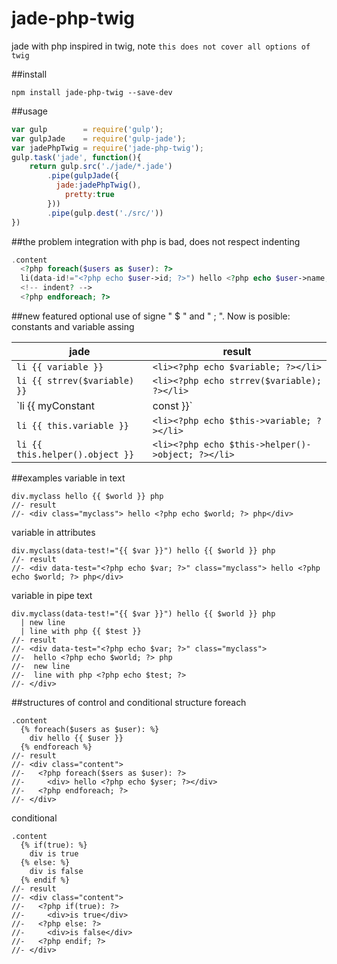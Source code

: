 # jade-php-twig
jade with php inspired in twig, note `this does not cover all options of twig`

##install
```
npm install jade-php-twig --save-dev
```

##usage
```js
var gulp        = require('gulp');
var gulpJade    = require('gulp-jade');
var jadePhpTwig = require('jade-php-twig');
gulp.task('jade', function(){
	return gulp.src('./jade/*.jade')
		.pipe(gulpJade({
		  jade:jadePhpTwig(),
			pretty:true
		}))
		.pipe(gulp.dest('./src/'))
})
```

##the problem
integration with php is bad, does not respect indenting
```php
.content
  <?php foreach($users as $user): ?>
  li(data-id!="<?php echo $user->id; ?>") hello <?php echo $user->name;?>
  <!-- indent? -->
  <?php endforeach; ?>
```
##new featured
optional use of signe " $ " and " ; ". 
Now is posible: constants and variable assing

jade | result
------------ | -------------
`li {{ variable }}` | `<li><?php echo $variable; ?></li>`
`li {{ strrev($variable) }}` | `<li><?php echo strrev($variable); ?></li>`
`li {{ myConstant|const }}` | `<li><?php echo myConstant; ?></li>`
`li {{ this.variable }}` | `<li><?php echo $this->variable; ?></li>`
`li {{ this.helper().object }}` | `<li><?php echo $this->helper()->object; ?></li>`

##examples
variable in text
```jade
div.myclass hello {{ $world }} php
//- result
//- <div class="myclass"> hello <?php echo $world; ?> php</div>
```

variable in attributes
```jade
div.myclass(data-test!="{{ $var }}") hello {{ $world }} php
//- result
//- <div data-test="<?php echo $var; ?>" class="myclass"> hello <?php echo $world; ?> php</div>
```

variable in pipe text
```jade
div.myclass(data-test!="{{ $var }}") hello {{ $world }} php
  | new line
  | line with php {{ $test }}
//- result
//- <div data-test="<?php echo $var; ?>" class="myclass"> 
//-  hello <?php echo $world; ?> php
//-  new line
//-  line with php <?php echo $test; ?>
//- </div>
```

##structures of control and conditional
structure foreach
```jade
.content
  {% foreach($users as $user): %}
    div hello {{ $user }}
  {% endforeach %}
//- result
//- <div class="content">
//-   <?php foreach($sers as $user): ?> 
//-     <div> hello <?php echo $yser; ?></div>
//-   <?php endforeach; ?>
//- </div>
```
conditional
```jade
.content
  {% if(true): %}
    div is true
  {% else: %}
    div is false
  {% endif %}
//- result
//- <div class="content">
//-   <?php if(true): ?> 
//-     <div>is true</div>
//-   <?php else: ?>
//-     <div>is false</div>
//-   <?php endif; ?>
//- </div>
```

